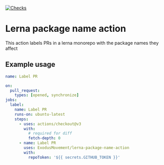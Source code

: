 [![Checks](https://github.com/ExodusMovement/lerna-package-name-action/actions/workflows/checks.yml/badge.svg)](https://github.com/ExodusMovement/lerna-package-name-action/actions/workflows/checks.yml)

# Lerna package name action

This action labels PRs in a lerna monorepo with the package names they affect

## Example usage

```yaml
name: Label PR

on:
  pull_request:
    types: [opened, synchronize]
jobs:
  label:
    name: Label PR
    runs-on: ubuntu-latest
    steps:
      - uses: actions/checkout@v3
        with:
          # required for diff
          fetch-depth: 0
      - name: Label PR
        uses: ExodusMovement/lerna-package-name-action
        with:
          repoToken: '${{ secrets.GITHUB_TOKEN }}'
```
